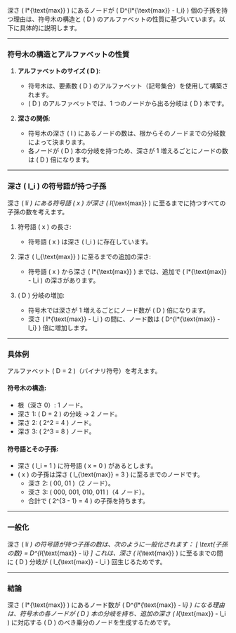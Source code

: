深さ \( l*{\text{max}} \) にあるノードが \( D^{l*{\text{max}} - l_i} \) 個の子孫を持つ理由は、符号木の構造と \( D \) のアルファベットの性質に基づいています。以下に具体的に説明します。

---

### **符号木の構造とアルファベットの性質**

1. **アルファベットのサイズ \( D \)**:

   - 符号木は、要素数 \( D \) のアルファベット（記号集合）を使用して構築されます。
   - \( D \) のアルファベットでは、1 つのノードから出る分岐は \( D \) 本です。

2. **深さの関係**:
   - 符号木の深さ \( l \) にあるノードの数は、根からそのノードまでの分岐数によって決まります。
   - 各ノードが \( D \) 本の分岐を持つため、深さが 1 増えるごとにノードの数は \( D \) 倍になります。

---

### **深さ \( l_i \) の符号語が持つ子孫**

深さ \( l*i \) にある符号語 \( x \) が深さ \( l*{\text{max}} \) に至るまでに持つすべての子孫の数を考えます。

1. 符号語 \( x \) の長さ:

   - 符号語 \( x \) は深さ \( l_i \) に存在しています。

2. 深さ \( l\_{\text{max}} \) に至るまでの追加の深さ:

   - 符号語 \( x \) から深さ \( l*{\text{max}} \) までは、追加で \( l*{\text{max}} - l_i \) の深さがあります。

3. \( D \) 分岐の増加:
   - 符号木では深さが 1 増えるごとにノード数が \( D \) 倍になります。
   - 深さ \( l*{\text{max}} - l_i \) の間に、ノード数は \( D^{l*{\text{max}} - l_i} \) 倍に増加します。

---

### **具体例**

アルファベット \( D = 2 \)（バイナリ符号）を考えます。

#### 符号木の構造:

- 根（深さ 0）: 1 ノード。
- 深さ 1: \( D = 2 \) の分岐 → 2 ノード。
- 深さ 2: \( 2^2 = 4 \) ノード。
- 深さ 3: \( 2^3 = 8 \) ノード。

#### 符号語とその子孫:

- 深さ \( l_i = 1 \) に符号語 \( x = 0 \) があるとします。
- \( x \) の子孫は深さ \( l\_{\text{max}} = 3 \) に至るまでのノードです。
  - 深さ 2: \( 00, 01 \)（2 ノード）。
  - 深さ 3: \( 000, 001, 010, 011 \)（4 ノード）。
  - 合計で \( 2^{3 - 1} = 4 \) の子孫を持ちます。

---

### **一般化**

深さ \( l*i \) の符号語が持つ子孫の数は、次のように一般化されます：
\[
\text{子孫の数} = D^{l*{\text{max}} - l*i}
\]
これは、深さ \( l*{\text{max}} \) に至るまでの間に \( D \) 分岐が \( l\_{\text{max}} - l_i \) 回生じるためです。

---

### **結論**

深さ \( l*{\text{max}} \) にあるノード数が \( D^{l*{\text{max}} - l*i} \) になる理由は、符号木の各ノードが \( D \) 本の分岐を持ち、追加の深さ \( l*{\text{max}} - l_i \) に対応する \( D \) のべき乗分のノードを生成するためです。
